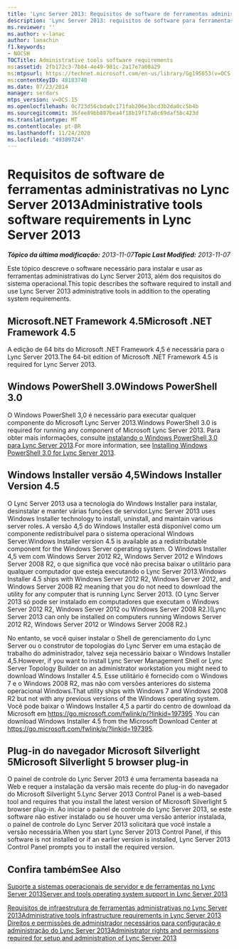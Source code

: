 ```yaml
---
title: 'Lync Server 2013: Requisitos de software de ferramentas administrativas'
description: 'Lync Server 2013: requisitos de software para ferramentas administrativas.'
ms.reviewer: ''
ms.author: v-lanac
author: lanachin
f1.keywords:
- NOCSH
TOCTitle: Administrative tools software requirements
ms:assetid: 2fb172c3-7b84-4e49-981c-2a17e7a00a29
ms:mtpsurl: https://technet.microsoft.com/en-us/library/Gg195653(v=OCS.15)
ms:contentKeyID: 48183740
ms.date: 07/23/2014
manager: serdars
mtps_version: v=OCS.15
ms.openlocfilehash: 0c723d56cbda0c171fab206e3bcd3b2da0cc5b4b
ms.sourcegitcommit: 36fee89bb887bea4f18b19f17a8c69daf5bc423d
ms.translationtype: MT
ms.contentlocale: pt-BR
ms.lasthandoff: 11/24/2020
ms.locfileid: "49389724"
---
```

# <a name="administrative-tools-software-requirements-in-lync-server-2013"></a><span data-ttu-id="21bdd-103">Requisitos de software de ferramentas administrativas no Lync Server 2013</span><span class="sxs-lookup"><span data-stu-id="21bdd-103">Administrative tools software requirements in Lync Server 2013</span></span>

<div data-xmlns="http://www.w3.org/1999/xhtml">

<div class="topic" data-xmlns="http://www.w3.org/1999/xhtml" data-msxsl="urn:schemas-microsoft-com:xslt" data-cs="https://msdn.microsoft.com/">

<div data-asp="https://msdn2.microsoft.com/asp">



</div>

<div id="mainSection">

<div id="mainBody"><span data-ttu-id="21bdd-104">

<span> </span></span><span class="sxs-lookup"><span data-stu-id="21bdd-104">

<span> </span></span></span>

<span data-ttu-id="21bdd-105">_**Tópico da última modificação:** 2013-11-07_</span><span class="sxs-lookup"><span data-stu-id="21bdd-105">_**Topic Last Modified:** 2013-11-07_</span></span>

<span data-ttu-id="21bdd-106">Este tópico descreve o software necessário para instalar e usar as ferramentas administrativas do Lync Server 2013, além dos requisitos do sistema operacional.</span><span class="sxs-lookup"><span data-stu-id="21bdd-106">This topic describes the software required to install and use Lync Server 2013 administrative tools in addition to the operating system requirements.</span></span>

<div>

## <a name="microsoft-net-framework-45"></a><span data-ttu-id="21bdd-107">Microsoft.NET Framework 4.5</span><span class="sxs-lookup"><span data-stu-id="21bdd-107">Microsoft .NET Framework 4.5</span></span>

<span data-ttu-id="21bdd-108">A edição de 64 bits do Microsoft .NET Framework 4,5 é necessária para o Lync Server 2013.</span><span class="sxs-lookup"><span data-stu-id="21bdd-108">The 64-bit edition of Microsoft .NET Framework 4.5 is required for Lync Server 2013.</span></span>

</div>

<div>

## <a name="windows-powershell-30"></a><span data-ttu-id="21bdd-109">Windows PowerShell 3.0</span><span class="sxs-lookup"><span data-stu-id="21bdd-109">Windows PowerShell 3.0</span></span>

<span data-ttu-id="21bdd-110">O Windows PowerShell 3,0 é necessário para executar qualquer componente do Microsoft Lync Server 2013.</span><span class="sxs-lookup"><span data-stu-id="21bdd-110">Windows PowerShell 3.0 is required for running any component of Microsoft Lync Server 2013.</span></span> <span data-ttu-id="21bdd-111">Para obter mais informações, consulte [instalando o Windows PowerShell 3,0 para Lync Server 2013](lync-server-2013-installing-windows-powershell-3-0.md).</span><span class="sxs-lookup"><span data-stu-id="21bdd-111">For more information, see [Installing Windows PowerShell 3.0 for Lync Server 2013](lync-server-2013-installing-windows-powershell-3-0.md).</span></span>

</div>

<div>

## <a name="windows-installer-version-45"></a><span data-ttu-id="21bdd-112">Windows Installer versão 4,5</span><span class="sxs-lookup"><span data-stu-id="21bdd-112">Windows Installer Version 4.5</span></span>

<span data-ttu-id="21bdd-113">O Lync Server 2013 usa a tecnologia do Windows Installer para instalar, desinstalar e manter várias funções de servidor.</span><span class="sxs-lookup"><span data-stu-id="21bdd-113">Lync Server 2013 uses Windows Installer technology to install, uninstall, and maintain various server roles.</span></span> <span data-ttu-id="21bdd-114">A versão 4,5 do Windows Installer está disponível como um componente redistribuível para o sistema operacional Windows Server.</span><span class="sxs-lookup"><span data-stu-id="21bdd-114">Windows Installer version 4.5 is available as a redistributable component for the Windows Server operating system.</span></span> <span data-ttu-id="21bdd-115">O Windows Installer 4,5 vem com Windows Server 2012 R2, Windows Server 2012 e Windows Server 2008 R2, o que significa que você não precisa baixar o utilitário para qualquer computador que esteja executando o Lync Server 2013.</span><span class="sxs-lookup"><span data-stu-id="21bdd-115">Windows Installer 4.5 ships with Windows Server 2012 R2, Windows Server 2012, and Windows Server 2008 R2 meaning that you do not need to download the utility for any computer that is running Lync Server 2013.</span></span> <span data-ttu-id="21bdd-116">(O Lync Server 2013 só pode ser instalado em computadores que executam o Windows Server 2012 R2, Windows Server 2012 ou Windows Server 2008 R2.)</span><span class="sxs-lookup"><span data-stu-id="21bdd-116">(Lync Server 2013 can only be installed on computers running Windows Server 2012 R2, Windows Server 2012 or Windows Server 2008 R2.)</span></span>

<span data-ttu-id="21bdd-117">No entanto, se você quiser instalar o Shell de gerenciamento do Lync Server ou o construtor de topologias do Lync Server em uma estação de trabalho do administrador, talvez seja necessário baixar o Windows Installer 4,5.</span><span class="sxs-lookup"><span data-stu-id="21bdd-117">However, if you want to install Lync Server Management Shell or Lync Server Topology Builder on an administrator workstation you might need to download Windows Installer 4.5.</span></span> <span data-ttu-id="21bdd-118">Esse utilitário é fornecido com o Windows 7 e o Windows 2008 R2, mas não com versões anteriores do sistema operacional Windows.</span><span class="sxs-lookup"><span data-stu-id="21bdd-118">That utility ships with Windows 7 and Windows 2008 R2 but not with any previous versions of the Windows operating system.</span></span> <span data-ttu-id="21bdd-119">Você pode baixar o Windows Installer 4,5 a partir do centro de download da Microsoft em <https://go.microsoft.com/fwlink/p/?linkid=197395> .</span><span class="sxs-lookup"><span data-stu-id="21bdd-119">You can download Windows Installer 4.5 from the Microsoft Download Center at <https://go.microsoft.com/fwlink/p/?linkid=197395>.</span></span>

</div>

<div>

## <a name="microsoft-silverlight-5-browser-plug-in"></a><span data-ttu-id="21bdd-120">Plug-in do navegador Microsoft Silverlight 5</span><span class="sxs-lookup"><span data-stu-id="21bdd-120">Microsoft Silverlight 5 browser plug-in</span></span>

<span data-ttu-id="21bdd-121">O painel de controle do Lync Server 2013 é uma ferramenta baseada na Web e requer a instalação da versão mais recente do plug-in do navegador do Microsoft Silverlight 5.</span><span class="sxs-lookup"><span data-stu-id="21bdd-121">Lync Server 2013 Control Panel is a web-based tool and requires that you install the latest version of Microsoft Silverlight 5 browser plug-in.</span></span> <span data-ttu-id="21bdd-122">Ao iniciar o painel de controle do Lync Server 2013, se este software não estiver instalado ou se houver uma versão anterior instalada, o painel de controle do Lync Server 2013 solicitará que você instale a versão necessária.</span><span class="sxs-lookup"><span data-stu-id="21bdd-122">When you start Lync Server 2013 Control Panel, if this software is not installed or if an earlier version is installed, Lync Server 2013 Control Panel prompts you to install the required version.</span></span>

</div>

<div>

## <a name="see-also"></a><span data-ttu-id="21bdd-123">Confira também</span><span class="sxs-lookup"><span data-stu-id="21bdd-123">See Also</span></span>


[<span data-ttu-id="21bdd-124">Suporte a sistemas operacionais de servidor e de ferramentas no Lync Server 2013</span><span class="sxs-lookup"><span data-stu-id="21bdd-124">Server and tools operating system support in Lync Server 2013</span></span>](lync-server-2013-server-and-tools-operating-system-support.md)  


[<span data-ttu-id="21bdd-125">Requisitos de infraestrutura de ferramentas administrativas no Lync Server 2013</span><span class="sxs-lookup"><span data-stu-id="21bdd-125">Administrative tools infrastructure requirements in Lync Server 2013</span></span>](lync-server-2013-administrative-tools-infrastructure-requirements.md)  
[<span data-ttu-id="21bdd-126">Direitos e permissões de administrador necessários para configuração e administração do Lync Server 2013</span><span class="sxs-lookup"><span data-stu-id="21bdd-126">Administrator rights and permissions required for setup and administration of Lync Server 2013</span></span>](lync-server-2013-administrator-rights-and-permissions-required-for-setup-and-administration.md)  
  

<span data-ttu-id="21bdd-127"></div>

</div>

<span> </span>

</div>

</div>

</span><span class="sxs-lookup"><span data-stu-id="21bdd-127"></div>

</div>

<span> </span>

</div>

</div>

</span></span></div>

